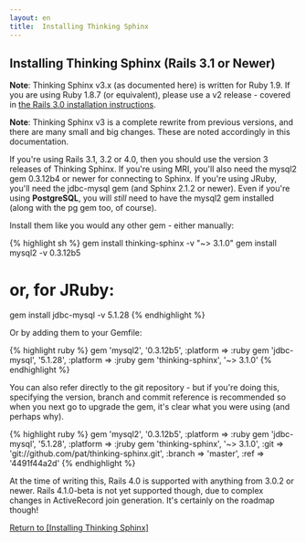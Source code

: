 ```yaml
---
layout: en
title:  Installing Thinking Sphinx
---
```


## Installing Thinking Sphinx (Rails 3.1 or Newer)

<div class="note">
  <p><strong>Note</strong>: Thinking Sphinx v3.x (as documented here) is written for Ruby 1.9. If you are using Ruby 1.8.7 (or equivalent), please use a v2 release - covered in <a href="/thinking-sphinx/installing_thinking_sphinx/ts2.html">the Rails 3.0 installation instructions</a>.</p>
</div>

<div class="note">
  <p><strong>Note</strong>: Thinking Sphinx v3 is a complete rewrite from previous versions, and there are many small and big changes. These are noted accordingly in this documentation.</p>
</div>

If you're using Rails 3.1, 3.2 or 4.0, then you should use the version 3 releases of Thinking Sphinx. If you're using MRI, you'll also need the mysql2 gem 0.3.12b4 or newer for connecting to Sphinx. If you're using JRuby, you'll need the jdbc-mysql gem (and Sphinx 2.1.2 or newer). Even if you're using **PostgreSQL**, you will _still_ need to have the mysql2 gem installed (along with the pg gem too, of course).

Install them like you would any other gem - either manually:

{% highlight sh %}
gem install thinking-sphinx -v "~> 3.1.0"
gem install mysql2 -v 0.3.12b5
# or, for JRuby:
gem install jdbc-mysql -v 5.1.28
{% endhighlight %}

Or by adding them to your Gemfile:

{% highlight ruby %}
gem 'mysql2',          '0.3.12b5', :platform => :ruby
gem 'jdbc-mysql',      '5.1.28',   :platform => :jruby
gem 'thinking-sphinx', '~> 3.1.0'
{% endhighlight %}

You can also refer directly to the git repository - but if you're doing this, specifying the version, branch and commit reference is recommended so when you next go to upgrade the gem, it's clear what you were using (and perhaps why).

{% highlight ruby %}
gem 'mysql2',          '0.3.12b5', :platform => :ruby
gem 'jdbc-mysql',      '5.1.28',   :platform => :jruby
gem 'thinking-sphinx', '~> 3.1.0',
  :git    => 'git://github.com/pat/thinking-sphinx.git',
  :branch => 'master',
  :ref    => '4491f44a2d'
{% endhighlight %}

At the time of writing this, Rails 4.0 is supported with anything from 3.0.2 or newer. Rails 4.1.0-beta is not yet supported though, due to complex changes in ActiveRecord join generation. It's certainly on the roadmap though!

[Return to [Installing Thinking Sphinx]](/thinking-sphinx/installing_thinking_sphinx.html)
